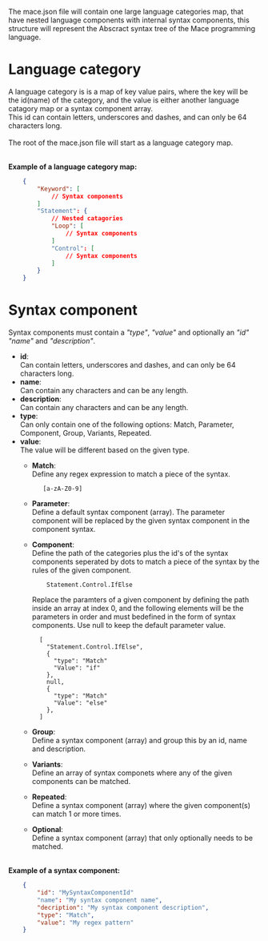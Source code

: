 The mace.json file will contain one large language categories map, that have nested language components with internal syntax components, this structure will represent the Abscract syntax tree of the Mace programming language. 

# Language category
A language category is is a map of key value pairs, where the key will be the id(name) of the category, and the value is either another language catagory map or a syntax component array.<br>
This id can contain letters, underscores and dashes, and can only be 64 characters long.
<br><br>
The root of the mace.json file will start as a language category map.

<br>**Example of a language category map:**
```json
    {
        "Keyword": [
            // Syntax components
        ]
        "Statement": {
            // Nested catagories
            "Loop": [
                // Syntax components
            ]
            "Control": [
                // Syntax components
            ]
        }
    }
``` 

# Syntax component
Syntax components must contain a *"type"*, *"value"* and optionally an *"id"* *"name"* and *"description"*.

* **id**:<br>
Can contain letters, underscores and dashes, and can only be 64 characters long.
* **name**:<br> 
Can contain any characters and can be any length.
* **description**:<br>
Can contain any characters and can be any length.
* **type**:<br>
Can only contain one of the following options: Match, Parameter, Component, Group, Variants, Repeated.
* **value**:<br>
The value will be different based on the given type.
  * **Match**: <br>
    Define any regex expression to match a piece of the syntax.
    ```regex
       [a-zA-Z0-9]
    ```
  * **Parameter**:<br>
    Define a default syntax component (array).
    The parameter component will be replaced by the given syntax component in the component syntax.
  * **Component**:<br>
    Define the path of the categories plus the id's of the syntax components seperated by dots to match a piece of the syntax by the rules of the given component.
    ```
        Statement.Control.IfElse
    ```

    Replace the paramters of a given component by defining the path inside an array at index 0, and the following elements will be the parameters in order and must bedefined in the form of syntax components. Use null to keep the default parameter value.
    ```
      [
        "Statement.Control.IfElse",
        {
          "type": "Match"
          "Value": "if"
        },
        null,
        {
          "type": "Match"
          "Value": "else"
        },
      ]
    ```
  * **Group**:<br> 
    Define a syntax component (array) and group this by an id, name and description.
  * **Variants**:<br>
    Define an array of syntax componets where any of the given components can be matched.
  * **Repeated**:<br>
    Define a syntax component (array) where the given component(s) can match 1 or more times. 
  * **Optional**:<br>
    Define a syntax component (array) that only optionally needs to be matched. 


<br>**Example of a syntax component:** 
```json      
    {
        "id": "MySyntaxComponentId"
        "name": "My syntax component name",
        "decription": "My syntax component description",
        "type": "Match",
        "value": "My regex pattern"
    }
```    